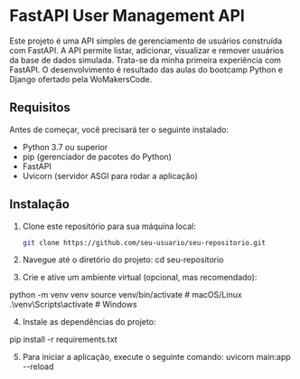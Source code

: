 # FastAPI User Management API

Este projeto é uma API simples de gerenciamento de usuários construída com FastAPI. A API permite listar, adicionar, visualizar e remover usuários da base de dados simulada. Trata-se da minha primeira experiência com
FastAPI. O desenvolvimento é resultado das aulas do bootcamp Python e Django ofertado pela WoMakersCode.

## Requisitos

Antes de começar, você precisará ter o seguinte instalado:

- Python 3.7 ou superior
- pip (gerenciador de pacotes do Python)
- FastAPI
- Uvicorn (servidor ASGI para rodar a aplicação)

## Instalação

1. Clone este repositório para sua máquina local:

   ```bash
   git clone https://github.com/seu-usuario/seu-repositorio.git

2. Navegue até o diretório do projeto:
   cd seu-repositorio

3. Crie e ative um ambiente virtual (opcional, mas recomendado):

python -m venv venv
source venv/bin/activate  # macOS/Linux
.\venv\Scripts\activate   # Windows

4. Instale as dependências do projeto:

pip install -r requirements.txt

5. Para iniciar a aplicação, execute o seguinte comando:
uvicorn main:app --reload